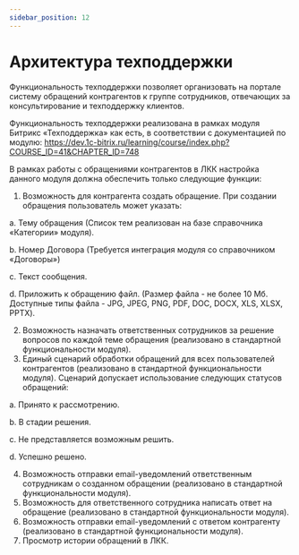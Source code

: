 ```yaml
---
sidebar_position: 12
---
```


#	Архитектура техподдержки

Функциональность техподдержки позволяет организовать на портале систему обращений контрагентов к группе сотрудников, отвечающих за консультирование и техподдержку клиентов.

Функциональность техподдержки реализована в рамках модуля Битрикс «Техподдержка» как есть, в соответствии с документацией по модулю: https://dev.1c-bitrix.ru/learning/course/index.php?COURSE_ID=41&CHAPTER_ID=748 

В рамках работы с обращениями контрагентов в ЛКК настройка данного модуля должна обеспечить только следующие функции:

1.	Возможность для контрагента создать обращение. При создании обращения пользователь может указать:

a.	Тему обращения (Список тем реализован на базе справочника «Категории» модуля).

b.	Номер Договора (Требуется интеграция модуля со справочником «Договоры»)

c.	Текст сообщения.

d.	Приложить к обращению файл. (Размер файла - не более 10 Мб. Доступные типы файла - JPG, JPEG, PNG, PDF, DOC, DOCX, XLS, XLSX, PPTX).

2.	Возможность назначать ответственных сотрудников за решение вопросов по каждой теме обращения (реализовано в стандартной функциональности модуля).
3.	Единый сценарий обработки обращений для всех пользователей контрагентов (реализовано в стандартной функциональности модуля). Сценарий допускает использование следующих статусов обращений:

a.	Принято к рассмотрению.

b.	В стадии решения.

c.	Не представляется возможным решить.

d.	Успешно решено.

4.	Возможность отправки email-уведомлений ответственным сотрудникам о созданном обращении (реализовано в стандартной функциональности модуля).
5.	Возможность для ответственного сотрудника написать ответ на обращение (реализовано в стандартной функциональности модуля).
6.	Возможность отправки email-уведомлений с ответом контрагенту (реализовано в стандартной функциональности модуля).
7.	Просмотр истории обращений в ЛКК.
